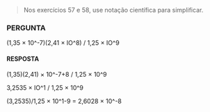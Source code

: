 > Nos exercícios 57 e 58, use notação científica para simplificar.

### PERGUNTA 

(1,35 × 10^-7)(2,41 × IO^8)
 / 1,25 × IO^9

#### RESPOSTA 

(1,35)(2,41) × 10^-7+8 / 1,25 × 10^9

3,2535 × IO^1 / 1,25 × 10^9

(3,2535)/1,25 × 10^1-9 = 2,6028 × 10^-8
